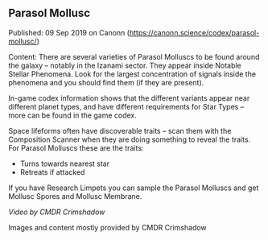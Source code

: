 ## Parasol Mollusc

Published: 09 Sep 2019 on Canonn (https://canonn.science/codex/parasol-mollusc/)

Content: There are several varieties of Parasol Molluscs to be found around the galaxy – notably in the Izanami sector. They appear inside Notable Stellar Phenomena. Look for the largest concentration of signals inside the phenomena and you should find them (if they are present). 

In-game codex information shows that the different variants appear near different planet types, and have different requirements for Star Types – more can be found in the game codex.

Space lifeforms often have discoverable traits – scan them with the Composition Scanner when they are doing something to reveal the traits. For Parasol Molluscs these are the traits:

- Turns towards nearest star
- Retreats if attacked

If you have Research Limpets you can sample the Parasol Molluscs and get Mollusc Spores and Mollusc Membrane.

*Video by CMDR Crimshadow*

Images and content mostly provided by CMDR Crimshadow